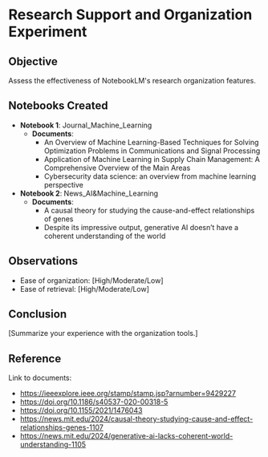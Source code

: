 # Research Support and Organization Experiment

## Objective
Assess the effectiveness of NotebookLM's research organization features.

## Notebooks Created
- **Notebook 1**: Journal_Machine_Learning
  - **Documents**:
    -  An Overview of Machine Learning-Based
 Techniques for Solving Optimization
 Problems in Communications
 and Signal Processing
    -   Application of Machine Learning in Supply Chain Management:
 A Comprehensive Overview of the Main Areas
    -   Cybersecurity data science: an overview 
from machine learning perspective
- **Notebook 2**: News_AI&Machine_Learning
  - **Documents**:
    - A causal theory for studying the cause-and-effect relationships of genes
    - Despite its impressive output, generative AI doesn’t have a coherent understanding of the world

## Observations
- Ease of organization: [High/Moderate/Low]
- Ease of retrieval: [High/Moderate/Low]

## Conclusion
[Summarize your experience with the organization tools.]

## Reference
Link to documents:
- https://ieeexplore.ieee.org/stamp/stamp.jsp?arnumber=9429227
- https://doi.org/10.1186/s40537-020-00318-5
- https://doi.org/10.1155/2021/1476043
- https://news.mit.edu/2024/causal-theory-studying-cause-and-effect-relationships-genes-1107
- https://news.mit.edu/2024/generative-ai-lacks-coherent-world-understanding-1105




